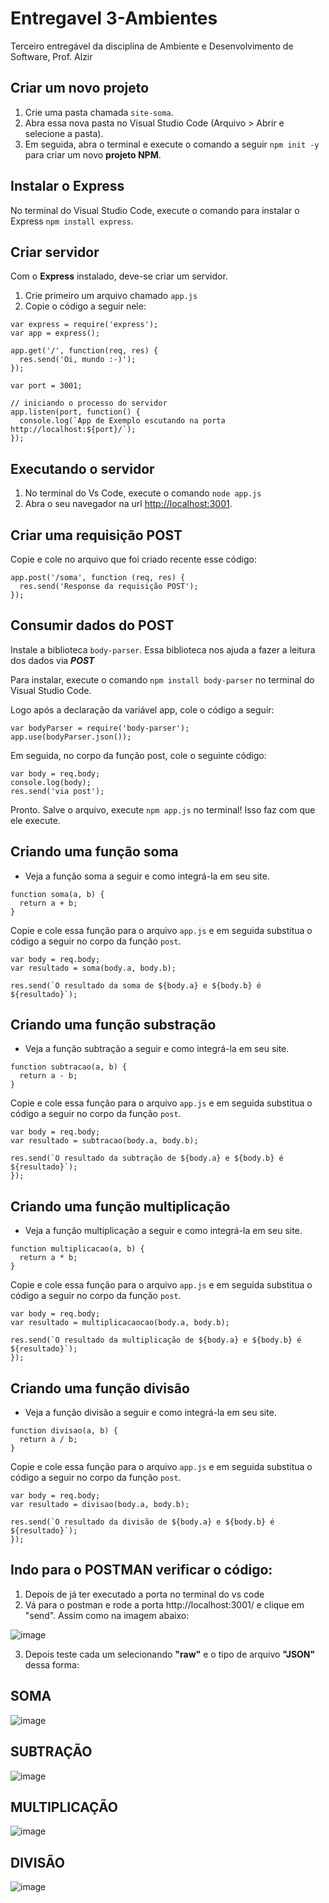 # Entregavel 3-Ambientes
Terceiro entregável da disciplina de Ambiente e Desenvolvimento de Software, Prof. Alzir

## Criar um novo projeto
1. Crie uma pasta chamada `site-soma`.
2. Abra essa nova pasta no Visual Studio Code (Arquivo > Abrir e selecione a pasta).
3. Em seguida, abra o terminal e execute o comando a seguir `npm init -y` para criar um novo **projeto NPM**.

## Instalar o Express
No terminal do Visual Studio Code, execute o comando para instalar o Express `npm install express`.

## Criar servidor
Com o **Express** instalado, deve-se criar um servidor.
1. Crie primeiro um arquivo chamado `app.js`
2. Copie o código a seguir nele:

```
var express = require('express');
var app = express();

app.get('/', function(req, res) {
  res.send('Oi, mundo :-)');
});

var port = 3001;

// iniciando o processo do servidor
app.listen(port, function() {
  console.log(`App de Exemplo escutando na porta http://localhost:${port}/`);
});
```

## Executando o servidor
1. No terminal do Vs Code, execute o comando `node app.js` 
2. Abra o seu navegador na url [http://localhost:3001](http://localhost:3001).

## Criar uma requisição POST
Copie e cole no arquivo que foi criado recente esse código:

```
app.post('/soma', function (req, res) {
  res.send('Response da requisição POST');
});
```

## Consumir dados do POST
Instale a biblioteca `body-parser`. Essa biblioteca nos ajuda a fazer a leitura dos dados via ***POST***

Para instalar, execute o comando `npm install body-parser` no terminal do Visual Studio Code.

Logo após a declaração da variável app, cole o código a seguir:

```
var bodyParser = require('body-parser');
app.use(bodyParser.json());
```

Em seguida, no corpo da função post, cole o seguinte código:

```
var body = req.body;
console.log(body);
res.send('via post');
```

Pronto. Salve o arquivo, execute `npm app.js` no terminal! Isso faz com que ele execute.

## Criando uma função soma
- Veja a função soma a seguir e como integrá-la em seu site.

```
function soma(a, b) {
  return a + b;
}
```

Copie e cole essa função para o arquivo `app.js` e em seguida substitua o código a seguir no corpo da função `post`.
```
var body = req.body;
var resultado = soma(body.a, body.b);

res.send(`O resultado da soma de ${body.a} e ${body.b} é ${resultado}`);
```
## Criando uma função substração
- Veja a função subtração a seguir e como integrá-la em seu site.

```
function subtracao(a, b) {
  return a - b;
}
```
Copie e cole essa função para o arquivo `app.js` e em seguida substitua o código a seguir no corpo da função `post`.
```
var body = req.body;
var resultado = subtracao(body.a, body.b);
  
res.send(`O resultado da subtração de ${body.a} e ${body.b} é ${resultado}`);
});
```
## Criando uma função multiplicação
- Veja a função multiplicação a seguir e como integrá-la em seu site.

```
function multiplicacao(a, b) {
  return a * b;
}
```
Copie e cole essa função para o arquivo `app.js` e em seguida substitua o código a seguir no corpo da função `post`.
```
var body = req.body;
var resultado = multiplicacaocao(body.a, body.b);
  
res.send(`O resultado da multiplicação de ${body.a} e ${body.b} é ${resultado}`);
});
```
## Criando uma função divisão
- Veja a função divisão a seguir e como integrá-la em seu site.

```
function divisao(a, b) {
  return a / b;
}
```
Copie e cole essa função para o arquivo `app.js` e em seguida substitua o código a seguir no corpo da função `post`.
```
var body = req.body;
var resultado = divisao(body.a, body.b);
  
res.send(`O resultado da divisão de ${body.a} e ${body.b} é ${resultado}`);
});
```

## Indo para o POSTMAN verificar o código:
1. Depois de já ter executado a porta no terminal do vs code
2. Vá para o postman e rode a porta http://localhost:3001/ e clique em "send". Assim como na imagem abaixo:
   
![image](https://github.com/jardianagalvao/site-soma/assets/145692852/81074325-529e-47be-ad98-fe9c3915c8fb)


3. Depois teste cada um selecionando **"raw"** e o tipo de arquivo **"JSON"** dessa forma:
## SOMA
![image](https://github.com/jardianagalvao/site-soma/assets/145692852/2ee3db55-5d3b-47e3-b524-929b525517e5)

## SUBTRAÇÃO

![image](https://github.com/jardianagalvao/site-soma/assets/145692852/f13b4cbf-aa34-46d9-9562-7d2ef50fe888)

## MULTIPLICAÇÃO
![image](https://github.com/jardianagalvao/site-soma/assets/145692852/342289a5-1f2f-48a9-8c8f-abb195dddced)

## DIVISÃO
![image](https://github.com/jardianagalvao/site-soma/assets/145692852/f36ee6be-0e1b-4ab3-8457-406cc62d6033)

